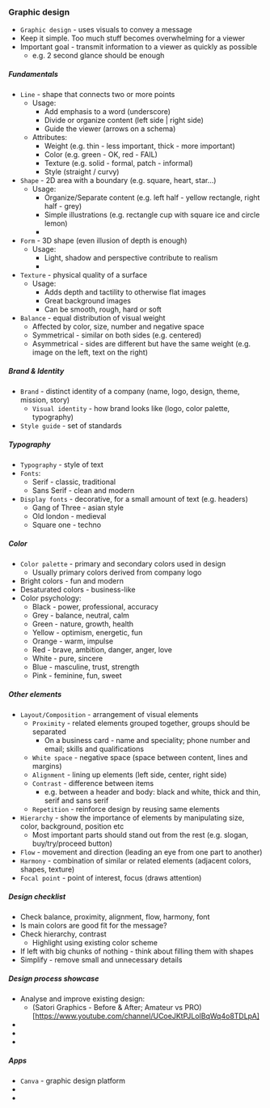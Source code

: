### Graphic design
* `Graphic design` - uses visuals to convey a message
* Keep it simple. Too much stuff becomes overwhelming for a viewer
* Important goal - transmit information to a viewer as quickly as possible 
    * e.g. 2 second glance should be enough

##### Fundamentals
* `Line` - shape that connects two or more points
    * Usage:
        * Add emphasis to a word (underscore)
        * Divide or organize content (left side | right side)
        * Guide the viewer (arrows on a schema)
    * Attributes:
        * Weight (e.g. thin - less important, thick - more important)
        * Color (e.g. green - OK, red - FAIL)
        * Texture (e.g. solid - formal, patch - informal)
        * Style (straight / curvy)
* `Shape` - 2D area with a boundary (e.g. square, heart, star...)
    * Usage:
        * Organize/Separate content (e.g. left half - yellow rectangle, right half - grey)
        * Simple illustrations (e.g. rectangle cup with square ice and circle lemon)
        * 
* `Form` - 3D shape (even illusion of depth is enough)
    * Usage:
        * Light, shadow and perspective contribute to realism
        * 
* `Texture` - physical quality of a surface
    * Usage:
        * Adds depth and tactility to otherwise flat images
        * Great background images
        * Can be smooth, rough, hard or soft
* `Balance` - equal distribution of visual weight
    * Affected by color, size, number and negative space
    * Symmetrical - similar on both sides (e.g. centered)
    * Asymmetrical - sides are different but have the same weight (e.g. image on the left, text on the right)
    
##### Brand & Identity
* `Brand` - distinct identity of a company (name, logo, design, theme, mission, story)
    * `Visual identity` - how brand looks like (logo, color palette, typography)
* `Style guide` - set of standards
    
##### Typography
* `Typography` - style of text
* `Fonts`:
    * Serif - classic, traditional
    * Sans Serif - clean and modern
* `Display fonts` - decorative, for a small amount of text (e.g. headers)
    * Gang of Three - asian style
    * Old london - medieval
    * Square one - techno

##### Color
* `Color palette` - primary and secondary colors used in design
    * Usually primary colors derived from company logo
* Bright colors - fun and modern
* Desaturated colors - business-like
* Color psychology:
    * Black - power, professional, accuracy
    * Grey - balance, neutral, calm
    * Green - nature, growth, health
    * Yellow - optimism, energetic, fun
    * Orange - warm, impulse
    * Red - brave, ambition, danger, anger, love
    * White - pure, sincere
    * Blue - masculine, trust, strength
    * Pink - feminine, fun, sweet

##### Other elements
* `Layout/Composition` - arrangement of visual elements
    * `Proximity` - related elements grouped together, groups should be separated
        * On a business card - name and speciality; phone number and email; skills and qualifications
    * `White space` - negative space (space between content, lines and margins)
    * `Alignment` - lining up elements (left side, center, right side)
    * `Contrast` - difference between items
        * e.g. between a header and body: black and white, thick and thin, serif and sans serif
    * `Repetition` - reinforce design by reusing same elements
* `Hierarchy` - show the importance of elements by manipulating size, color, background, position etc
    * Most important parts should stand out from the rest (e.g. slogan, buy/try/proceed button)
* `Flow` - movement and direction (leading an eye from one part to another)
* `Harmony` - combination of similar or related elements (adjacent colors, shapes, texture)
* `Focal point` - point of interest, focus (draws attention)

##### Design checklist
* Check balance, proximity, alignment, flow, harmony, font
* Is main colors are good fit for the message?
* Check hierarchy, contrast
    * Highlight using existing color scheme
* If left with big chunks of nothing - think about filling them with shapes
* Simplify - remove small and unnecessary details


##### Design process showcase
* Analyse and improve existing design:
    * (Satori Graphics - Before & After; Amateur vs PRO)[https://www.youtube.com/channel/UCoeJKtPJLoIBqWq4o8TDLpA]
* 
*
* 

##### Apps
* `Canva` - graphic design platform
* 
* 
